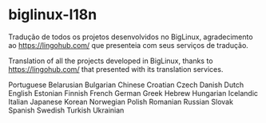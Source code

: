 # biglinux-l18n

Tradução de todos os projetos desenvolvidos no BigLinux, agradecimento ao https://lingohub.com/ que presenteia com seus serviços de tradução.

Translation of all the projects developed in BigLinux, thanks to https://lingohub.com/ that presented with its translation services.

Portuguese
Belarusian
Bulgarian
Chinese
Croatian
Czech
Danish
Dutch
English
Estonian
Finnish
French
German
Greek
Hebrew
Hungarian
Icelandic
Italian
Japanese
Korean
Norwegian
Polish
Romanian
Russian
Slovak
Spanish
Swedish
Turkish
Ukrainian
